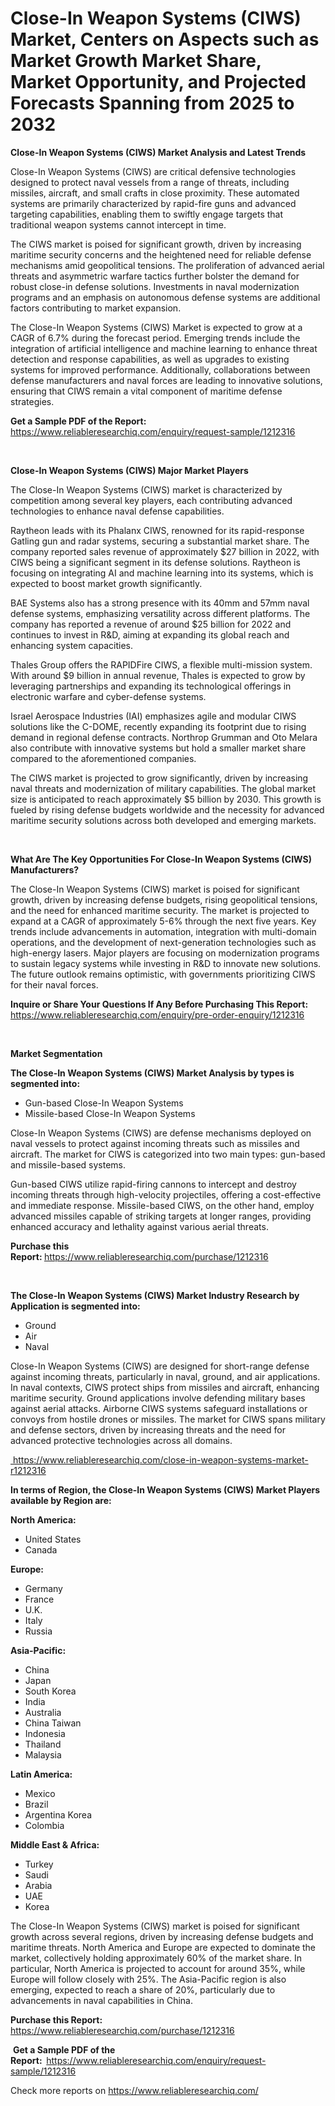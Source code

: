 <p><h1>Close-In Weapon Systems (CIWS) Market, Centers on Aspects such as Market Growth Market Share, Market Opportunity, and Projected Forecasts Spanning from 2025 to 2032</h1></p><p><strong>Close-In Weapon Systems (CIWS) Market Analysis and Latest Trends</strong></p>
<p><p>Close-In Weapon Systems (CIWS) are critical defensive technologies designed to protect naval vessels from a range of threats, including missiles, aircraft, and small crafts in close proximity. These automated systems are primarily characterized by rapid-fire guns and advanced targeting capabilities, enabling them to swiftly engage targets that traditional weapon systems cannot intercept in time.</p><p>The CIWS market is poised for significant growth, driven by increasing maritime security concerns and the heightened need for reliable defense mechanisms amid geopolitical tensions. The proliferation of advanced aerial threats and asymmetric warfare tactics further bolster the demand for robust close-in defense solutions. Investments in naval modernization programs and an emphasis on autonomous defense systems are additional factors contributing to market expansion.</p><p>The Close-In Weapon Systems (CIWS) Market is expected to grow at a CAGR of 6.7% during the forecast period. Emerging trends include the integration of artificial intelligence and machine learning to enhance threat detection and response capabilities, as well as upgrades to existing systems for improved performance. Additionally, collaborations between defense manufacturers and naval forces are leading to innovative solutions, ensuring that CIWS remain a vital component of maritime defense strategies.</p></p>
<p><strong>Get a Sample PDF of the Report:&nbsp;</strong> <a href="https://www.reliableresearchiq.com/enquiry/request-sample/1212316?utm_campaign=3356&utm_medium=2&utm_source=Github&utm_content=ia&utm_term=24032025&utm_id=close-in-weapon-systems-ciws">https://www.reliableresearchiq.com/enquiry/request-sample/1212316</a></p>
<p>&nbsp;</p>
<p><strong>Close-In Weapon Systems (CIWS) Major Market Players</strong></p>
<p><p>The Close-In Weapon Systems (CIWS) market is characterized by competition among several key players, each contributing advanced technologies to enhance naval defense capabilities. </p><p>Raytheon leads with its Phalanx CIWS, renowned for its rapid-response Gatling gun and radar systems, securing a substantial market share. The company reported sales revenue of approximately $27 billion in 2022, with CIWS being a significant segment in its defense solutions. Raytheon is focusing on integrating AI and machine learning into its systems, which is expected to boost market growth significantly.</p><p>BAE Systems also has a strong presence with its 40mm and 57mm naval defense systems, emphasizing versatility across different platforms. The company has reported a revenue of around $25 billion for 2022 and continues to invest in R&D, aiming at expanding its global reach and enhancing system capacities.</p><p>Thales Group offers the RAPIDFire CIWS, a flexible multi-mission system. With around $9 billion in annual revenue, Thales is expected to grow by leveraging partnerships and expanding its technological offerings in electronic warfare and cyber-defense systems.</p><p>Israel Aerospace Industries (IAI) emphasizes agile and modular CIWS solutions like the C-DOME, recently expanding its footprint due to rising demand in regional defense contracts. Northrop Grumman and Oto Melara also contribute with innovative systems but hold a smaller market share compared to the aforementioned companies.</p><p>The CIWS market is projected to grow significantly, driven by increasing naval threats and modernization of military capabilities. The global market size is anticipated to reach approximately $5 billion by 2030. This growth is fueled by rising defense budgets worldwide and the necessity for advanced maritime security solutions across both developed and emerging markets.</p></p>
<p>&nbsp;</p>
<p><strong>What Are The Key Opportunities For Close-In Weapon Systems (CIWS) Manufacturers?</strong></p>
<p><p>The Close-In Weapon Systems (CIWS) market is poised for significant growth, driven by increasing defense budgets, rising geopolitical tensions, and the need for enhanced maritime security. The market is projected to expand at a CAGR of approximately 5-6% through the next five years. Key trends include advancements in automation, integration with multi-domain operations, and the development of next-generation technologies such as high-energy lasers. Major players are focusing on modernization programs to sustain legacy systems while investing in R&D to innovate new solutions. The future outlook remains optimistic, with governments prioritizing CIWS for their naval forces.</p></p>
<p><strong>Inquire or Share Your Questions If Any Before Purchasing This Report:</strong> <a href="https://www.reliableresearchiq.com/enquiry/pre-order-enquiry/1212316?utm_campaign=3356&utm_medium=2&utm_source=Github&utm_content=ia&utm_term=24032025&utm_id=close-in-weapon-systems-ciws">https://www.reliableresearchiq.com/enquiry/pre-order-enquiry/1212316</a></p>
<p>&nbsp;</p>
<p><strong>Market Segmentation</strong></p>
<p><strong>The Close-In Weapon Systems (CIWS) Market Analysis by types is segmented into:</strong></p>
<p><ul><li>Gun-based Close-In Weapon Systems</li><li>Missile-based Close-In Weapon Systems</li></ul></p>
<p><p>Close-In Weapon Systems (CIWS) are defense mechanisms deployed on naval vessels to protect against incoming threats such as missiles and aircraft. The market for CIWS is categorized into two main types: gun-based and missile-based systems. </p><p>Gun-based CIWS utilize rapid-firing cannons to intercept and destroy incoming threats through high-velocity projectiles, offering a cost-effective and immediate response. Missile-based CIWS, on the other hand, employ advanced missiles capable of striking targets at longer ranges, providing enhanced accuracy and lethality against various aerial threats.</p></p>
<p><strong>Purchase this Report:&nbsp;</strong><a href="https://www.reliableresearchiq.com/purchase/1212316?utm_campaign=3356&utm_medium=2&utm_source=Github&utm_content=ia&utm_term=24032025&utm_id=close-in-weapon-systems-ciws">https://www.reliableresearchiq.com/purchase/1212316</a></p>
<p>&nbsp;</p>
<p><strong>The Close-In Weapon Systems (CIWS) Market Industry Research by Application is segmented into:</strong></p>
<p><ul><li>Ground</li><li>Air</li><li>Naval</li></ul></p>
<p><p>Close-In Weapon Systems (CIWS) are designed for short-range defense against incoming threats, particularly in naval, ground, and air applications. In naval contexts, CIWS protect ships from missiles and aircraft, enhancing maritime security. Ground applications involve defending military bases against aerial attacks. Airborne CIWS systems safeguard installations or convoys from hostile drones or missiles. The market for CIWS spans military and defense sectors, driven by increasing threats and the need for advanced protective technologies across all domains.</p></p>
<p><a href="https://www.reliableresearchiq.com/close-in-weapon-systems-market-r1212316?utm_campaign=3356&utm_medium=2&utm_source=Github&utm_content=ia&utm_term=24032025&utm_id=close-in-weapon-systems-ciws">&nbsp;https://www.reliableresearchiq.com/close-in-weapon-systems-market-r1212316</a></p>
<p><strong>In terms of Region, the Close-In Weapon Systems (CIWS) Market Players available by Region are:</strong></p>
<p>
    <p> <strong> North America: </strong>
        <ul>
            <li>United States</li>
            <li>Canada</li>
        </ul>
        </p> 
    <p> <strong> Europe: </strong>
        <ul>
            <li>Germany</li>
            <li>France</li>
            <li>U.K.</li>
            <li>Italy</li>
            <li>Russia</li>
        </ul>
        </p> 
    <p> <strong> Asia-Pacific: </strong>
        <ul>
            <li>China</li>
            <li>Japan</li>
            <li>South Korea</li>
            <li>India</li>
            <li>Australia</li>
            <li>China Taiwan</li>
            <li>Indonesia</li>
            <li>Thailand</li>
            <li>Malaysia</li>
        </ul>
        </p> 
    <p> <strong> Latin America: </strong>
        <ul>
            <li>Mexico</li>
            <li>Brazil</li>
            <li>Argentina Korea</li>
            <li>Colombia</li>
        </ul>
        </p> 
    <p> <strong> Middle East & Africa: </strong>
        <ul>
            <li>Turkey</li>
            <li>Saudi</li>
            <li>Arabia</li>
            <li>UAE</li>
            <li>Korea</li>
        </ul>
    </p>
    </p>
<p><p>The Close-In Weapon Systems (CIWS) market is poised for significant growth across several regions, driven by increasing defense budgets and maritime threats. North America and Europe are expected to dominate the market, collectively holding approximately 60% of the market share. In particular, North America is projected to account for around 35%, while Europe will follow closely with 25%. The Asia-Pacific region is also emerging, expected to reach a share of 20%, particularly due to advancements in naval capabilities in China.</p></p>
<p><strong>Purchase this Report: </strong><a href="https://www.reliableresearchiq.com/purchase/1212316?utm_campaign=3356&utm_medium=2&utm_source=Github&utm_content=ia&utm_term=24032025&utm_id=close-in-weapon-systems-ciws">https://www.reliableresearchiq.com/purchase/1212316</a></p>
<p>&nbsp;<strong>Get a Sample PDF of the Report:&nbsp;&nbsp;</strong><a href="https://www.reliableresearchiq.com/enquiry/request-sample/1212316?utm_campaign=3356&utm_medium=2&utm_source=Github&utm_content=ia&utm_term=24032025&utm_id=close-in-weapon-systems-ciws">https://www.reliableresearchiq.com/enquiry/request-sample/1212316</a></p>
<p><strong></strong></p>
<p>Check more reports on <a href="https://www.reliableresearchiq.com/?utm_campaign=3356&utm_medium=2&utm_source=Github&utm_content=ia&utm_term=24032025&utm_id=close-in-weapon-systems-ciws">https://www.reliableresearchiq.com/</a></p>